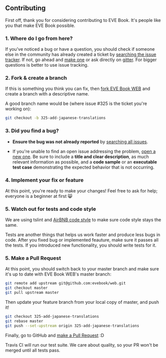 ## Contributing

First off, thank you for considering contributing to EVE Book. It's people
like you that make EVE Book possible.

### 1. Where do I go from here?

If you've noticed a bug or have a question, you should check if someone else in the
community has already created a ticket by
[searching the issue tracker](https://github.com/evebook/web/issues?q=something).
If not, go ahead and [make one](https://github.com/evebook/web/issues/new)
or ask directly on [gitter](https://gitter.im/EVE-Book/Lobby). For bigger questions
is better to use issue tracking.

### 2. Fork & create a branch

If this is something you think you can fix, then
[fork EVE Book WEB](https://help.github.com/articles/fork-a-repo)
and create a branch with a descriptive name.

A good branch name would be (where issue #325 is the ticket you're working on):

```sh
git checkout -b 325-add-japanese-translations
```

### 3. Did you find a bug?

* **Ensure the bug was not already reported** by [searching all
  issues](https://github.com/evebook/web/issues?q=).

* If you're unable to find an open issue addressing the problem, [open a new
  one](https://github.com/evebook/web/issues/new).  Be sure to
  include a **title and clear description**, as much relevant information as
  possible, and a **code sample** or an **executable test case** demonstrating
  the expected behavior that is not occurring.

### 4. Implement your fix or feature

At this point, you're ready to make your changes! Feel free to ask for help;
everyone is a beginner at first :smile_cat:

### 5. Watch out for tests and code style

We are using tslint and [AirBNB code style](https://github.com/airbnb/javascript)
to make sure code style stays the same.

Tests are another things that helps us work faster and produce less bugs in code.
After you fixed bug or implemented feauture, make sure it passes all the tests.
If you introduced new functionality, you should write tests for it.

### 5. Make a Pull Request

At this point, you should switch back to your master branch and make sure it's
up to date with EVE Book WEB's master branch:

```sh
git remote add upstream git@github.com:evebook/web.git
git checkout master
git pull upstream master
```

Then update your feature branch from your local copy of master, and push it!

```sh
git checkout 325-add-japanese-translations
git rebase master
git push --set-upstream origin 325-add-japanese-translations
```

Finally, go to GitHub and
[make a Pull Request](https://help.github.com/articles/creating-a-pull-request)
:D

Travis CI will run our test suite. We care about quality, so your PR won't be
merged until all tests pass.
